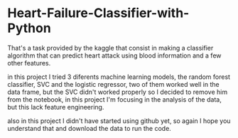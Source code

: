 # Heart-Failure-Classifier-with-Python
That's a task provided by the kaggle that consist in making a classifier algorithm that can predict  heart attack using blood information and a few other features.

in this project I tried 3 diferents machine learning models, the random forest classifier, SVC and the logistic regressor, two of them worked well in the data frame, but the SVC didn't worked properly so I decided to remove him from the notebook, in this project I'm focusing in the analysis of the data, but this lack feature engineering.

also in this project I didn't have started using github yet, so again I hope you understand that and download the data to run the code.  
